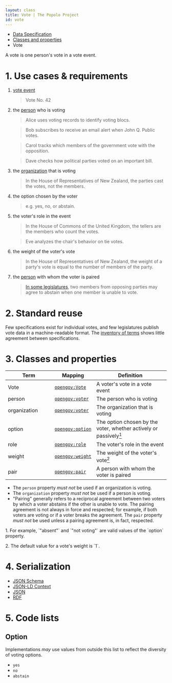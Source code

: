 ```yaml
---
layout: class
title: Vote | The Popolo Project
id: vote
---
```


<ul class="breadcrumb">
  <li><a href="/specs/">Data Specification</a></li>
  <li><a href="/specs/#classes-and-properties">Classes and properties</a></li>
  <li class="active">Vote</li>
</ul>

A vote is one person's vote in a vote event.

<h1 id="use-cases-and-requirements">1. Use cases &amp; requirements</h1>

1. [vote event](/specs/vote-event.html)

    >Vote No. 42

1. the [person](/specs/person.html) who is voting

    >Alice uses voting records to identify voting blocs.

    >Bob subscribes to receive an email alert when John Q. Public votes.

    >Carol tracks which members of the government vote with the opposition.

    >Dave checks how political parties voted on an important bill.

1. the [organization](/specs/organization.html) that is voting

    >In the House of Representatives of New Zealand, the parties cast the votes, not the members.

1. the option chosen by the voter

    >e.g. yes, no, or abstain.

1. the voter's role in the event

    >In the House of Commons of the United Kingdom, the tellers are the members who count the votes.

    >Eve analyzes the chair's behavior on tie votes.

1. the weight of the voter's vote

    >In the House of Representatives of New Zealand, the weight of a party's vote is equal to the number of members of the party.

1. the [person](/specs/person.html) with whom the voter is paired

    >[In some legislatures](http://en.wikipedia.org/wiki/Pair_%28parliamentary_convention%29), two members from opposing parties may agree to abstain when one member is unable to vote.

<h1 id="standard-reuse">2. Standard reuse</h1>

Few specifications exist for individual votes, and few legislatures publish vote data in a machine-readable format. The [inventory of terms](/appendices/terms.html) shows little agreement between specifications.

<h1 id="classes-and-properties">3. Classes and properties</h1>

<table>
  <thead>
    <tr>
      <th width="130">Term</th>
      <th>Mapping</th>
      <th>Definition</th>
    </tr>
  </thead>
  <tbody>
    <tr id="opengov:Vote">
      <td>Vote</td>
      <td><code><a href="#" title="http://www.w3.org/ns/opengov#Vote">opengov:Vote</a></code></td>
      <td>A voter's vote in a vote event</td>
    </tr>
    <tr id="opengov:voter">
      <td>person</td>
      <td><code><a href="#" title="http://www.w3.org/ns/opengov#voter">opengov:voter</a></code></td>
      <td>The person who is voting</td>
    </tr>
    <tr id="opengov:voter">
      <td>organization</td>
      <td><code><a href="#" title="http://www.w3.org/ns/opengov#voter">opengov:voter</a></code></td>
      <td>The organization that is voting</td>
    </tr>
    <tr id="opengov:option">
      <td>option</td>
      <td><code><a href="#" title="http://www.w3.org/ns/opengov#option">opengov:option</a></code></td>
      <td>The option chosen by the voter, whether actively or passively<a href="#note1"><sup>1</sup></a></td>
    </tr>
    <tr id="opengov:role">
      <td>role</td>
      <td><code><a href="#" title="http://www.w3.org/ns/opengov#role">opengov:role</a></code></td>
      <td>The voter's role in the event</td>
    </tr>
    <tr id="opengov:weight">
      <td>weight</td>
      <td><code><a href="#" title="http://www.w3.org/ns/opengov#weight">opengov:weight</a></code></td>
      <td>The weight of the voter's vote<a href="#note2"><sup>2</sup></a></td>
    </tr>
    <tr id="opengov:pair">
      <td>pair</td>
      <td><code><a href="#" title="http://www.w3.org/ns/opengov#pair">opengov:pair</a></code></td>
      <td>A person with whom the voter is paired</td>
    </tr>
  </tbody>
</table>

* The `person` property <em class="rfc2119">must not</em> be used if an organization is voting.
* The `organization` property <em class="rfc2119">must not</em> be used if a person is voting.
* "Pairing" generally refers to a reciprocal agreement between two voters by which a voter abstains if the other is unable to vote. The pairing agreement is not always in force and respected; for example, if both voters are voting or if a voter breaks the agreement. The `pair` property <em class="rfc2119">must not</em> be used unless a pairing agreement is, in fact, respected.

<p class="note" id="note1">1. For example, `"absent"` and `"not voting"` are valid values of the `option` property.</p>
<p class="note" id="note2">2. The default value for a vote's weight is `1`.</p>

<h1 id="serialization">4. Serialization</h1>

<ul class="nav nav-tabs no-js">
  <li><a href="#vote-schema">JSON Schema</a></li>
  <li><a href="#vote-context">JSON-LD Context</a></li>
  <li class="active"><a href="#vote-json">JSON</a></li>
  <li><a href="#vote-rdf">RDF</a></li>
</ul>

<div class="tab-content no-js">
  <div class="tab-pane" id="vote-schema" data-url="/schemas/vote.json"></div>
  <div class="tab-pane" id="vote-context" data-url="/contexts/vote.jsonld"></div>
  <div class="tab-pane active" id="vote-json" data-url="/examples/vote.json"></div>
  <div class="tab-pane" id="vote-rdf" data-url="/examples/vote.ttl"></div>
</div>

<h1 id="code-lists">5. Code lists</h1>

## Option

Implementations <em class="rfc2119">may</em> use values from outside this list to reflect the diversity of voting options.

* `yes`
* `no`
* `abstain`

